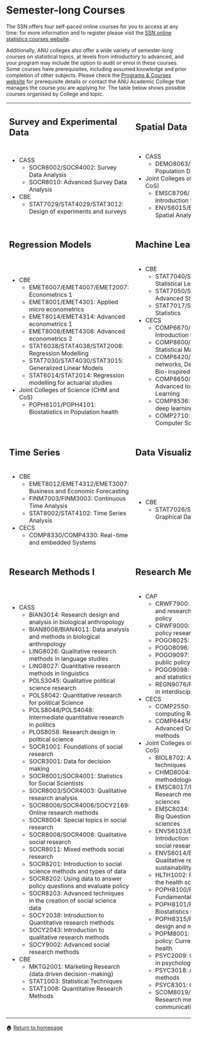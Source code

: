 # Semester-long Courses 

The SSN offers four self-paced online courses for you to access at any time: for more information and to register please visit the [SSN online statistics courses website](https://services.anu.edu.au/training/online-statistics-courses).

Additionally, ANU colleges also offer a wide variety of semester-long courses on statistical topics, at levels from introductory to advanced, and your program may include the option to audit or enrol in these courses. Some courses have prerequisites, including assumed knowledge and prior completion of other subjects. Please check the [Programs & Courses website](https://programsandcourses.anu.edu.au/) for prerequisite details or contact the ANU Academic College that manages the course you are applying for. The table below shows possible courses organised by College and topic.

<table border="0">
 <tr>
    <td><h2>Survey and Experimental Data</h2></td>
    <td><h2>Spatial Data</h2></td>
 </tr>
 <tr>
    <td> 
        <ul>
            <li>CASS
                <ul>
                    <li>SOCR8002/SOCR4002: Survey Data Analysis</li>
                    <li>SOCR8010: Advanced Survey Data Analysis</li>
                 </ul>
            </li>
             <li>CBE
                 <ul>
                     <li>STAT7029/STAT4029/STAT3012: Design of experiments and surveys</li>
                </ul>
             </li>
        </ul>
    </td>
    <td>
        <ul>
            <li>CASS
                <ul>
                    <li>DEMO8063/DEMO4063: Spatial Population Data Analysis</li>
                 </ul>
            </li>
             <li>Joint Colleges of Science (CHM and CoS)
                 <ul>
                     <li>EMSC8706/ EMSC4706: Introduction to natural Hazards</li>
                     <li>ENVS6015/ENVS2015: GIS and Spatial Analysis</li>
                </ul>
             </li>
        </ul>
    </td>
 </tr>
 <tr>
    <td><h2>Regression Models</h2></td>
    <td><h2>Machine Learning</h2></td>
 </tr>
 <tr>
    <td> 
        <ul>
            <li>CBE
                <ul>
                    <li>EMET6007/EMET4007/EMET2007: Econometrics 1</li>
                    <li>EMET8001/EMET4301: Applied micro econometrics</li>
                    <li>EMET8014/EMET4314: Advanced econometrics 1</li>
                    <li>EMET8008/EMET4308: Advanced econometrics 2</li>
                    <li>STAT6038/STAT4038/STAT2008: Regression Modelling</li>
                    <li>STAT7030/STAT4030/STAT3015: Generalized Linear Models</li>
                    <li>STAT6014/STAT2014: Regression modelling for actuarial studies</li>
                 </ul>
            </li>
             <li>Joint Colleges of Science (CHM and CoS)
                 <ul>
                     <li>POPH8101/POPH4101: Biostatistics in Population health</li>
                </ul>
             </li>
        </ul>
    </td>
    <td>
        <ul>
            <li>CBE
                <ul>
                    <li>STAT7040/STAT4040/STAT3040: Statistical Learning</li>
                    <li>STAT7050/STAT4050/STAT3050: Advanced Statistical Learning</li>
                    <li>STAT7017/STAT3017: Big Data Statistics</li>
                 </ul>
            </li>
             <li>CECS
                 <ul>
                     <li>COMP6670/COMP3670: Introduction to Machine Learning</li>
                     <li>COMP8600/COMP4670: Statistical Machine Learning</li>
                     <li>COMP8420/COMP4660: Neural-networks, Deep Learning and Bio-inspired computing</li>
                     <li>COMP8650/COMP4680: Advanced topics in Machine Learning</li>
                     <li>COMP8536: Advanced topics in deep learning for computer vision</li>
                     <li>COMP2710: Special topics in Computer Science</li>
                </ul>
             </li>
        </ul>
    </td>
 </tr>
 <tr>
    <td><h2>Time Series</h2></td>
    <td><h2>Data Visualization</h2></td>
 </tr>
 <tr>
    <td> 
        <ul>
            <li>CBE
                <ul>
                    <li>EMET8012/EMET4312/EMET3007: Business and Economic Forecasting</li>
                    <li>FINM7003/FINM3003: Continuous Time Analysis</li>
                    <li>STAT8002/STAT4102: Time Series Analysis</li>
                 </ul>
            </li>
            <li>CECS
                 <ul>
                     <li>COMP8330/COMP4330: Real-time and embedded Systems</li>
                </ul>
             </li>
        </ul>
    </td>
    <td>
        <ul>
            <li>CBE
                <ul>
                    <li>STAT7026/STAT4026/STAT3011: Graphical Data Analysis</li>
                </ul>
             </li>
        </ul>
    </td>
 </tr>
 <tr>
    <td><h2>Research Methods I</h2></td>
    <td><h2>Research Methods II</h2></td>
 </tr>
 <tr>
    <td> 
        <ul>
             <li>CASS
                 <ul>
                     <li>BIAN3014: Research design and analysis in biological anthropology</li>
                     <li>BIAN8008/BIAN4011: Data analysis and methods in biological anthropology</li>
                     <li>LING8026: Qualitative research methods in language studies</li>
                     <li>LING8027: Quantitative research methods in linguistics</li>
                     <li>POLS3045: Qualitative political science research</li>
                     <li>POLS8042: Quantitative research for political Science</li>
                     <li>POLS8048/POLS4048: Intermediate quantitative research in politics</li>
                     <li>PLOS8058: Research design in political science</li>
                     <li>SOCR1001: Foundations of social research</li>
                     <li>SOCR3001: Data for decision making</li>
                     <li>SOCR8001/SOCR4001: Statistics for Social Scientists</li>
                     <li>SOCR8003/SOCR4003: Qualitative research analysis</li>
                     <li>SOCR8006/SOCR4006/SOCY2169: Online research methods</li>
                     <li>SOCR8004: Special topics in social research</li>
                     <li>SOCR8008/SOCR4008: Qualitative social research</li>
                     <li>SOCR8011: Mixed methods social research</li>
                     <li>SOCR8201: Introduction to social science methods and types of data</li>
                     <li>SOCR8202: Using data to answer policy questions and evaluate policy</li>
                     <li>SOCR8203: Advanced techniques in the creation of social science data</li>
                     <li>SOCY2038: Introduction to Quantitative research methods</li>
                     <li>SOCY2043: Introduction to qualitative research methods</li>
                     <li>SOCY9002: Advanced social research methods</li>
                </ul>
             </li>
             <li>CBE
                <ul>
                    <li>MKTG2001: Marketing Research (data driven decision-making)</li>
                    <li>STAT1003: Statistical Techniques</li>
                    <li>STAT1008: Quantitative Research Methods</li>
                 </ul>
            </li>
        </ul>
    </td>
    <td>
        <ul>
            <li>CAP
                <ul>
                    <li>CRWF7900: Graduate academic and research skills for public policy</li>
                    <li>CRWF9000: Fostering public policy research</li>
                    <li>POGO8025: Social policy analysis</li>
                    <li>POGO8096: Policy research</li>
                    <li>POGO9097: Research design for public policy</li>
                    <li>POGO9098: Research analysis and statistics</li>
                    <li>REGN9076/REGN8001: Methods in interdisciplinary research</li>
                 </ul>
            </li>
            <li>CECS
                <ul>
                    <li>COMP2550: Advanced computing R&D methods</li>
                    <li>COMP6445/COMP4450: Advanced Computing research methods</li>
                 </ul>
            </li>
            <li>Joint Colleges of Science (CHM and CoS)
                <ul>
                    <li>BIOL8702: Advanced research techniques</li>
                    <li>CHMD8004: Qualitative methodologies for research</li>
                    <li>EMSC8017/EMSC4017: Research methods for earth sciences</li>
                    <li>EMSC8034: Research orientation: Big Questions in the earth sciences</li>
                    <li>ENVS6103/ENVS1003: Introduction to Environmental and social research</li>
                    <li>ENVS6014/ENVS2014: Qualitative research methods in sustainability</li>
                    <li>HLTH1002: Research methods in the health sciences</li>
                    <li>POPH8100/POPH4100: Fundamentals of epidemiology</li>
                    <li>POPH8101/POPH4101: Biostatistics in population health</li>
                    <li>POPH8315/POPH4315: Research design and methods</li>
                    <li>POPM8001: Research, treatment, policy: Current Issues in mental health</li>
                    <li>PSYC2009: Quantitative methods in psychology</li>
                    <li>PSYC3018: Advanced research methods</li>
                    <li>PSYC8301: Clinical research</li>
                    <li>SCOM8019/SCOM4019: Research methods in the science communication</li>
                 </ul>
            </li>
        </ul>
    </td>
 </tr>
</table>

<span>&#127968;</span> <a href="https://anustatsupportonline.github.io/">Return to homepage</a>
